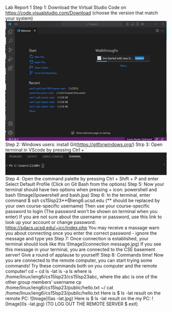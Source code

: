 Lab Report 1
Step 1: Download the Virtual Studio Code on https://code.visualstudio.com/Download (choose the version that match your system)
![Image](VScode.jpg)
Step 2: Windows users: install Git(https://gitforwindows.org/)
Strp 3: Open terminal in VScode by pressing Ctrl + `
![Image](terminal.jpg)
Step 4: Open the command palette by pressing Ctrl + Shift + P and enter Select Default Profile (Click on Git Bash from the options)
Step 5: Now your terminal should have two options when pressing + icon: powershell and bash
![Image](powershell and bash.jpa)
Step 6: In the terminal, enter command $ ssh cs15lsp23**@ieng6.ucsd.edu (** should be replaced by your own course-specific username)
Then use your course-specific password to login (The password won't be shown on terminal when you enter)
If you are not sure about the username or password, use this link to look up your account or change password:
https://sdacs.ucsd.edu/~icc/index.php
You may receive a massage warn you about connecting once you enter the correct password - ignore the message and type yes
Step 7: Once connection is established, your terminal should look like this
![Image](connection message.jpg)
If you see this message in your terminal, you are connected to the CSE basement server! Give a round of applause to yourself!
Step 8: Commands time!
Now you are connected to the remote computer, you can start trying some commands! Try these commands both on you computer and the remote computer!
cd ~
cd
ls -lat
ls -a
ls <directory> where <directory> is /home/linux/ieng6/cs15lsp23/cs15lsp23abc, where the abc is one of the other group members’ username
cp /home/linux/ieng6/cs15lsp23/public/hello.txt ~/
cat /home/linux/ieng6/cs15lsp23/public/hello.txt
Here is $ ls -lat result on the remote PC:
![Image](las -lat.jpg)
Here is $ ls -lat result on the my PC:
![Image](ls -lat.jpg)
(TO LOG OUT THE REMOTE SERVER $ exit)
